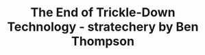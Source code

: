 ---
categories: all_articles articles
provider_display: "stratechery.com"
provider_name: "stratechery.com"
favicon_url: http://2yj23r14cytosbxol4cavq337g.wpengine.netdna-cdn.com/wp-content/themes/stratechery/images/IE/favicon.ico
title: "The End of Trickle-Down Technology - stratechery by Ben Thompson"
published: 2015-01-24
source: http://stratechery.com/2015/end-trickle-tech/
thumbnail: http://stratechery.com/wp-content/uploads/2015/01/image-26-600x450.jpg
---